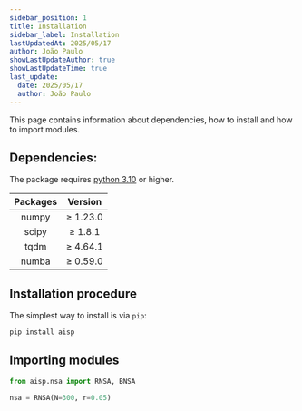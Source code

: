 ```yaml
---
sidebar_position: 1
title: Installation
sidebar_label: Installation
lastUpdatedAt: 2025/05/17
author: João Paulo
showLastUpdateAuthor: true
showLastUpdateTime: true
last_update:
  date: 2025/05/17
  author: João Paulo
---
```


This page contains information about dependencies, how to install and how to import modules.

## **Dependencies:**

The package requires [python 3.10](https://www.python.org/downloads/) or higher.

<div style={{ display: "flex", justifyContent: "center", alignItems: "center", margin: "auto" }}>

|    Packages   |     Version   |
|:-------------:|:-------------:|
|    numpy      |    ≥ 1.23.0   |
|    scipy      |    ≥ 1.8.1    |
|    tqdm       |    ≥ 4.64.1   |
|    numba      |    ≥ 0.59.0   |

</div>

## **Installation procedure**

The simplest way to install is via ``pip``:

```bash
pip install aisp
```

## **Importing modules**

```python
from aisp.nsa import RNSA, BNSA

nsa = RNSA(N=300, r=0.05)
```

